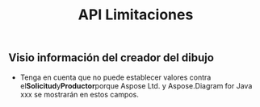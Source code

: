 ﻿---
title: API Limitaciones
type: docs
weight: 30
url: /es/java/api-limitations/
---
## **Visio información del creador del dibujo**
- Tenga en cuenta que no puede establecer valores contra el**Solicitud**y**Productor**porque Aspose Ltd. y Aspose.Diagram for Java xxx se mostrarán en estos campos.
